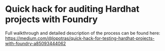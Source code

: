 # Quick hack for auditing Hardhat projects with Foundry

Full walkthrough and detailed description of the process can be found here:
https://medium.com/@lopotras/quick-hack-for-testing-hardhat-projects-with-foundry-a85093444062
